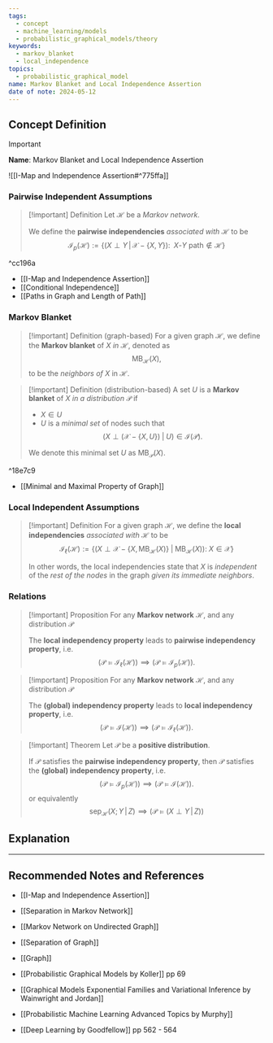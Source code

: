```yaml
---
tags:
  - concept
  - machine_learning/models
  - probabilistic_graphical_models/theory
keywords:
  - markov_blanket
  - local_independence
topics:
  - probabilistic_graphical_model
name: Markov Blanket and Local Independence Assertion
date of note: 2024-05-12
---
```


## Concept Definition

>[!important]
>**Name**: Markov Blanket and Local Independence Assertion

![[I-Map and Independence Assertion#^775ffa]]

### Pairwise Independent Assumptions

>[!important] Definition
>Let $\mathcal{H}$ be a *Markov network*. 
>
>We define the **pairwise independencies** *associated with* $\mathcal{H}$ to be 
>$$
>\mathcal{I}_{p}(\mathcal{H}) := \left\{ (X \perp Y \,|\, \mathcal{X} - \{ X, Y \}): \;\; X\text{-}Y\text{ path} \not\in \mathcal{H} \right\} 
>$$

^cc196a

- [[I-Map and Independence Assertion]]
- [[Conditional Independence]]
- [[Paths in Graph and Length of Path]]

### Markov Blanket 

>[!important] Definition (graph-based)
>For a given graph $\mathcal{H}$, we define the **Markov blanket** of $X$ *in* $\mathcal{H}$, denoted as $$\text{MB}_{\mathcal{H}}(X),$$ to be the *neighbors of* $X$ in $\mathcal{H}$.

>[!important] Definition (distribution-based)
>A set $U$ is a **Markov blanket** of $X$ *in a distribution* $\mathcal{P}$ if 
>- $X \in U$
>- $U$ is a *minimal set* of nodes such that $$\left(X \perp \left(\mathcal{X} - \{ X, U \}\right)\;|\;U\right) \in \mathcal{I}(\mathcal{P}).$$
>
>We denote this minimal set $U$ as $\text{MB}_{\mathcal{P}}(X)$.

^18e7c9

- [[Minimal and Maximal Property of Graph]]

### Local Independent Assumptions

>[!important] Definition
>For a given graph $\mathcal{H}$, we define the **local independencies** *associated with* $\mathcal{H}$ to be 
>$$\mathcal{I}_{\ell}(\mathcal{H}) := \left\{ \left(X \perp \mathcal{X} - \{ X,\, \text{MB}_{\mathcal{H}}(X) \}\;|\;\text{MB}_{\mathcal{H}}(X)\right):\; X \in \mathcal{X} \right\} $$
>
>In other words, the local independencies state that $X$ is *independent* of the *rest of the nodes* in the graph *given its immediate neighbors*.



### Relations

>[!important] Proposition
>For any **Markov network**  $\mathcal{H}$, and any distribution $\mathcal{P}$
>
>The **local independency property** leads to **pairwise independency property**, i.e.  $$\left(\mathcal{P} \vDash \mathcal{I}_{\ell}(\mathcal{H})\right) \implies \left(\mathcal{P} \vDash \mathcal{I}_{p}(\mathcal{H})\right).$$


>[!important] Proposition
>For any **Markov network**  $\mathcal{H}$, and any distribution $\mathcal{P}$
>
>The **(global) independency property** leads to **local independency property**, i.e.  $$\left(\mathcal{P} \vDash \mathcal{I}(\mathcal{H})\right) \implies \left(\mathcal{P} \vDash \mathcal{I}_{\ell}(\mathcal{H})\right).$$

>[!important] Theorem
>Let $\mathcal{P}$ be a **positive distribution**. 
>
>If $\mathcal{P}$ satisfies the **pairwise independency property**, then $\mathcal{P}$ satisfies the **(global) independency property**, i.e.  $$\left(\mathcal{P} \vDash \mathcal{I}_{p}(\mathcal{H})\right) \implies \left(\mathcal{P} \vDash \mathcal{I}(\mathcal{H})\right).$$ 
>or equivalently
>$$\text{sep}_{\mathcal{H}}(X; Y \,|\, Z) \implies \left( \mathcal{P} \vDash (X \perp Y\,|\,Z)\right)$$



## Explanation




-----------
##  Recommended Notes and References


- [[I-Map and Independence Assertion]]
- [[Separation in Markov Network]]
- [[Markov Network on Undirected Graph]]


- [[Separation of Graph]]
- [[Graph]]

- [[Probabilistic Graphical Models by Koller]] pp 69
- [[Graphical Models Exponential Families and Variational Inference by Wainwright and Jordan]]
- [[Probabilistic Machine Learning Advanced Topics by Murphy]]
- [[Deep Learning by Goodfellow]] pp 562 - 564